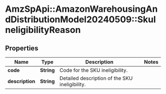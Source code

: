 # AmzSpApi::AmazonWarehousingAndDistributionModel20240509::SkuIneligibilityReason

## Properties
Name | Type | Description | Notes
------------ | ------------- | ------------- | -------------
**code** | **String** | Code for the SKU ineligibility. | 
**description** | **String** | Detailed description of the SKU ineligibility. | 

